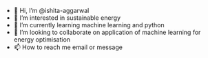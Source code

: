- 👋 Hi, I’m @ishita-aggarwal
- 👀 I’m interested in sustainable energy
- 🌱 I’m currently learning machine learning and python
- 💞️ I’m looking to collaborate on application of machine learning for energy optimisation
- 📫 How to reach me email or message

<!---
ishita-aggarwal/ishita-aggarwal is a ✨ special ✨ repository because its `README.md` (this file) appears on your GitHub profile.
You can click the Preview link to take a look at your changes.
--->
